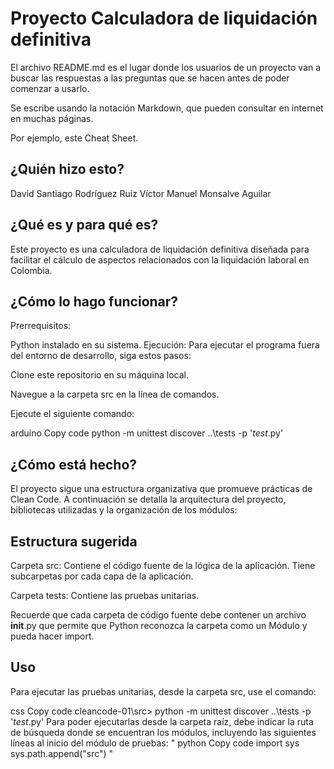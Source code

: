 # Proyecto Calculadora de liquidación definitiva

El archivo README.md es el lugar donde los usuarios de un proyecto van a buscar las respuestas a las preguntas que se hacen antes de poder comenzar a usarlo.

Se escribe usando la notación Markdown, que pueden consultar en internet en muchas páginas.

Por ejemplo, este Cheat Sheet.

## ¿Quién hizo esto?

David Santiago Rodríguez Ruiz
Víctor Manuel Monsalve Aguilar 

## ¿Qué es y para qué es?

Este proyecto es una calculadora de liquidación definitiva diseñada para facilitar el cálculo de aspectos relacionados con la liquidación laboral en Colombia.

## ¿Cómo lo hago funcionar?

Prerrequisitos:

Python instalado en su sistema.
Ejecución:
Para ejecutar el programa fuera del entorno de desarrollo, siga estos pasos:

Clone este repositorio en su máquina local.

Navegue a la carpeta src en la línea de comandos.

Ejecute el siguiente comando:

arduino
Copy code
python -m unittest discover ..\tests -p '*test*.py'

## ¿Cómo está hecho?

El proyecto sigue una estructura organizativa que promueve prácticas de Clean Code. A continuación se detalla la arquitectura del proyecto, bibliotecas utilizadas y la organización de los módulos:

## Estructura sugerida

Carpeta src: Contiene el código fuente de la lógica de la aplicación. Tiene subcarpetas por cada capa de la aplicación.

Carpeta tests: Contiene las pruebas unitarias.

Recuerde que cada carpeta de código fuente debe contener un archivo __init__.py que permite que Python reconozca la carpeta como un Módulo y pueda hacer import.

## Uso

Para ejecutar las pruebas unitarias, desde la carpeta src, use el comando:

css
Copy code
cleancode-01\src> python -m unittest discover ..\tests -p '*test*.py'
Para poder ejecutarlas desde la carpeta raíz, debe indicar la ruta de búsqueda donde se encuentran los módulos, incluyendo las siguientes líneas al inicio del módulo de pruebas:
"
python
Copy code
import sys
sys.path.append("src")
"